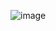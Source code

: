 ![image](https://github.com/vinhpx88/node-ecomerce-app/assets/117154767/589e1316-94ea-40cc-aea4-75ab84866b30)
